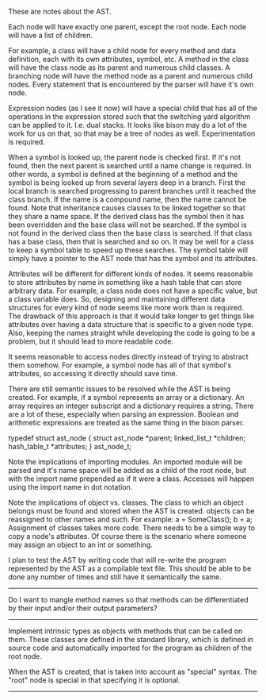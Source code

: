 
These are notes about the AST.

Each node will have exactly one parent, except the root node.
Each node will have a list of children.

For example, a class will have a child node for every method and data
definition, each with its own attributes, symbol, etc. A method in the
class will have the class node as its parent and numerous child classes.
A branching node will have the method node as a parent and numerous
child nodes. Every statement that is encountered by the parser will have
it's own node.

Expression nodes (as I see it now) will have a special child that has
all of the operations in the expression stored such that the switching
yard algorithm can be applied to it. I.e. dual stacks. It looks like
bison may do a lot of the work for us on that, so that may be a tree
of nodes as well. Experimentation is required.

When a symbol is looked up, the parent node is checked first. If it's
not found, then the next parent is searched until a name change is
required. In other words, a symbol is defined at the beginning of a
method and the symbol is being looked up from several layers deep in
a branch. First the local branch is searched progressing to parent
branches until it reached the class branch. If the name is a compound
name, then the name cannot be found. Note that inheritance causes
classes to be linked together so that they share a name space. If
the derived class has the symbol then it has been overridden and the
base class will not be searched. If the symbol is not found in the
derived class then the base class is searched. If that class has a
base class, then that is searched and so on. It may be well for a
class to keep a symbol table to speed up these searches. The symbol
table will simply have a pointer to the AST node that has the symbol
and its attributes.

Attributes will be different for different kinds of nodes. It seems
reasonable to store attributes by name in something like a hash table
that can store arbitrary data. For example, a class node does not have
a specific value, but a class variable does. So, designing and maintaining
different data structures for every kind of node seems like more work than
is required. The drawback of this approach is that it would take longer
to get things like attributes over having a data structure that is specific
to a given node type. Also, keeping the names straight while developing the
code is going to be a problem, but it should lead to more readable code.

It seems reasonable to access nodes directly instead of trying to abstract
them somehow. For example, a symbol node has all of that symbol's attributes,
so accessing it directly should save time.

There are still semantic issues to be resolved while the AST is being created.
For example, if a symbol represents an array or a dictionary. An array
requires an integer subscript and a dictionary requires a string. There are
a lot of these, especially when parsing an expression. Boolean and arithmetic
expressions are treated as the same thing in the bison parser.

typedef struct ast_node {
    struct ast_node *parent;
    linked_list_t *children;
    hash_table_t *attributes;
} ast_node_t;

Note the implications of importing modules. An imported module will be
parsed and it's name space will be added as a child of the root node, but
with the import name prepended as if it were a class. Accesses will happen
using the import name in dot notation.

Note the implications of object vs. classes. The class to which an object
belongs must be found and stored when the AST is created. objects can be
reassigned to other names and such. For example:
a = SomeClass();
b = a;
Assignment of classes takes more code. There needs to be a simple way to copy
a node's attributes. Of course there is the scenario where someone may assign
an object to an int or something.

I plan to test the AST by writing code that will re-write the program
represented by the AST as a compilable text file. This should be able to be
done any number of times and still have it semantically the same.

------------------------

Do I want to mangle method names so that methods can be differentiated by their
input and/or their output parameters?

-------------------------

Implement intrinsic types as objects with methods that can be called on them.
These classes are defined in the standard library, which is defined in source
code and automatically imported for the program as children of the root node.

When the AST is created, that is taken into account as "special" syntax. The
"root" node is special in that specifying it is optional.

--------------------

